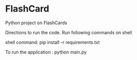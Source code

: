 # FlashCard
Python project on FlashCards

Directions to run the code.
Run following commands on shell

shell command: 
pip install -r requirements.txt

To run the application : python main.py 
